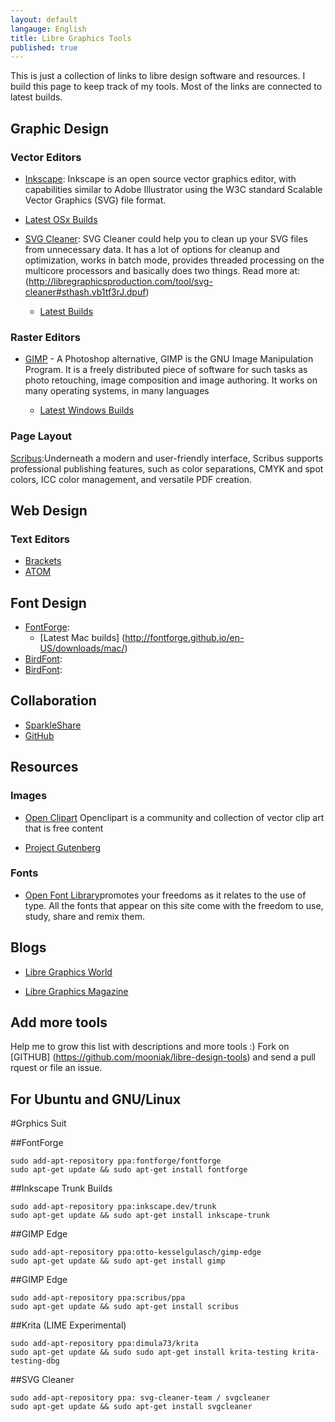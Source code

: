 ```yaml
---
layout: default
langauge: English
title: Libre Graphics Tools
published: true
---
```


This is just a collection of links to libre design software and resources. I build this page to keep track of my tools.
Most of the links are connected to latest builds.


## Graphic Design

### Vector Editors

* [Inkscape](https://inkscape.org/en/): Inkscape is an open source vector graphics editor, with capabilities similar to Adobe Illustrator using the W3C standard Scalable Vector Graphics (SVG) file format.

* [Latest OSx Builds](https://inkscape.org/en/gallery/5870/)



* [SVG Cleaner](http://sourceforge.net/projects/svgcleaner/): SVG Cleaner could help you to clean up your SVG files from unnecessary data. It has a lot of options for cleanup and optimization, works in batch mode, provides threaded processing on the multicore processors and basically does two things. Read more at: (http://libregraphicsproduction.com/tool/svg-cleaner#sthash.vb1tf3rJ.dpuf)

    - [Latest Builds](https://www.dropbox.com/sh/b7tyrnugif2ywqj/qpMx1ygywo)



### Raster Editors

* [GIMP](http://gimp.org) - A Photoshop alternative, GIMP is the GNU Image Manipulation Program. It is a freely distributed piece of software for such tasks as photo retouching, image composition and image authoring. It works on many operating systems, in many languages

    - [Latest Windows Builds](http://nightly.darkrefraction.com/gimp/)


### Page Layout


[Scribus](http://wiki.scribus.net/canvas/Download):Underneath a modern and user-friendly interface, Scribus supports professional publishing features, such as color separations, CMYK and spot colors, ICC color management, and versatile PDF creation.


## Web Design


### Text Editors

* [Brackets](http://brackets.io/)
* [ATOM](https://atom.io/)

## Font Design

* [FontForge](http://fontforge.org/):
    - [Latest Mac builds] (http://fontforge.github.io/en-US/downloads/mac/)
* [BirdFont](http://BirdFont.org/):
* [BirdFont](http://BirdFont.org/):


## Collaboration

* [SparkleShare](http://sparkleshare.org/)
* [GitHub](http://sparkleshare.org/)

## Resources

### Images

* [Open Clipart](https://openclipart.org/) Openclipart is a community and collection of vector clip art that is free content

* [Project Gutenberg](https://www.gutenberg.org)


### Fonts

* [Open Font Library](http://openfontlibrary.org/)promotes your freedoms as it relates to the use of type. All the fonts that appear on this site come with the freedom to use, study, share and remix them. 


## Blogs

* [Libre Graphics World](http://libregraphicsworld.org/)

* [Libre Graphics Magazine](http://libregraphicsmag.com/)



## Add more tools

Help me to grow this list with descriptions and more tools :) Fork on [GITHUB] (https://github.com/mooniak/libre-design-tools) and send a pull rquest or file an issue.


## For Ubuntu and GNU/Linux

#Grphics Suit 

##FontForge
```
sudo add-apt-repository ppa:fontforge/fontforge
sudo apt-get update && sudo apt-get install fontforge

```
##Inkscape Trunk Builds
```
sudo add-apt-repository ppa:inkscape.dev/trunk
sudo apt-get update && sudo apt-get install inkscape-trunk
```
##GIMP Edge
```
sudo add-apt-repository ppa:otto-kesselgulasch/gimp-edge
sudo apt-get update && sudo apt-get install gimp
```

##GIMP Edge

```
sudo add-apt-repository ppa:scribus/ppa
sudo apt-get update && sudo apt-get install scribus
```

##Krita (LIME Experimental)

```
sudo add-apt-repository ppa:dimula73/krita
sudo apt-get update && sudo sudo apt-get install krita-testing krita-testing-dbg 
```

##SVG Cleaner

```
sudo add-apt-repository ppa: svg-cleaner-team / svgcleaner
sudo apt-get update && sudo apt-get install svgcleaner
```
